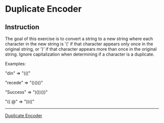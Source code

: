 # Duplicate Encoder

## Instruction

The goal of this exercise is to convert a string to a new string where each character in the new string is '(' if that character appears only once in the original string, or ')' if that character appears more than once in the original string. Ignore capitalization when determining if a character is a duplicate.

Examples:

"din" => "((("

"recede" => "()()()"

"Success" => ")())())"

"(( @" => "))(("

---

[Duplicate Encoder](https://www.codewars.com/kata/54b42f9314d9229fd6000d9c/train/python)
